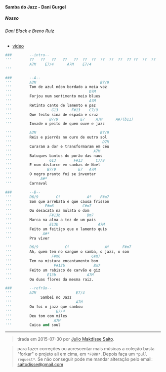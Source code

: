 #### Samba do Jazz - Dani Gurgel
##### Nosso
###### Dani Black e Breno Ruiz
- [video](https://www.youtube.com/watch?v=7iTC9ldjB3A)

```py
###        --intro--
'''        ??   ??   ??   ??   ??  ??  ??  ??  ??  ??  ?? ??  ??  ??
           A7M    E7/4      A7M    E7/4
'''

###        --A--
'''        A7M                             B7/9
'''        Tom de azul néon bordado a meia voz
'''                                   D7M
'''        Forjou num sentimento meio blues
'''                                   A7M
'''        Retinto canto de lamento e paz
'''                  G13      F#13    C7/9
'''        Que feito sina de espada e cruz
'''                 B7/9          E7     A7M      A#7(b11)
'''        Invade o peito de quem ouve e jazz

'''        A7M                             B7/9
'''        Reis e pierrôs no ouro de outro sol
'''                                         D7M
'''        Curaram a dor e transformaram em céu
'''                                     A7M
'''        Batuques bantos do porão das naus
'''                 G13        F#13      C7/9
'''        E num disfarce em sambas de Noel
'''                B7/9          E7   A7M
'''        O negro pranto foi se inventar
'''             A#º
'''        Carnaval

###        --B--
'''        D6/9        Cº            Aº    F#m7
'''        Som que arrebata e que causa frisson
'''               F#m6             C#m7
'''        Ou desacata na mulata o dom
'''                 F#13b            Bm7
'''        Marca na alma a tez de um pais
'''                 E13b                  A7M
'''        Feito um feitiço que o lamento quis
'''              A#º
'''        Pra viver

'''        D6/9            Cº                Aº      F#m7
'''        Ah, quem tem no sangue o samba, o jazz, o som
'''                  F#m6              C#m7
'''        Tem na mistura encantamento bom
'''                   F#13b             Bm7
'''        Feito um rabisco de carvão e giz
'''                E13b              A7M
'''        Ou duas flores da mesma raiz.

###        --refrão--
'''        A7M                  E7/4
'''             Sambei no Jazz
'''                             A7M
'''        Ou foi o jazz que sambou
'''                    E7/4
'''        Deu tom com miles
'''                   A7M
'''        Cuica and soul
```


-----------------

> tirada em 2015-07-30 por [Julio Makdisse Saito](http://saitodisse.github.io/).


> para fazer correções ou acrescentar mais músicas a coleção basta "forkar" o projeto ali em cima, em `*FORK*`. Depois faça um `*pull request*`. Se não conseguir pode me mandar alteração pelo email: saitodisse@gmail.com
